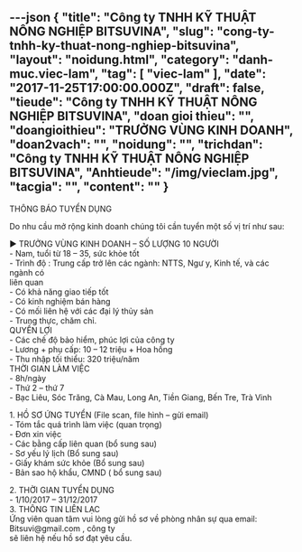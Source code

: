 ---json
{
    "title": "Công ty TNHH KỸ THUẬT NÔNG NGHIỆP BITSUVINA",
    "slug": "cong-ty-tnhh-ky-thuat-nong-nghiep-bitsuvina",
    "layout": "noidung.html",
    "category": "danh-muc.viec-lam",
    "tag": [
        "viec-lam"
    ],
    "date": "2017-11-25T17:00:00.000Z",
    "draft": false,
    "tieude": "Công ty TNHH KỸ THUẬT NÔNG NGHIỆP BITSUVINA",
    "doan gioi thieu": "",
    "doangioithieu": "TRƯỞNG VÙNG KINH DOANH",
    "doan2vach": "",
    "noidung": "",
    "trichdan": "Công ty TNHH KỸ THUẬT NÔNG NGHIỆP BITSUVINA",
    "Anhtieude": "/img/vieclam.jpg",
    "tacgia": "",
    "__content__": ""
}
---
<p>TH&Ocirc;NG B&Aacute;O TUYỂN DỤNG</p>

<p>Do nhu cầu mở rộng kinh doanh ch&uacute;ng t&ocirc;i cần tuyển một số vị tr&iacute; như sau:</p>

<p>► TRƯỞNG V&Ugrave;NG KINH DOANH &ndash; SỐ LƯỢNG 10 NGƯỜI<br />
- Nam, tuổi từ 18 &ndash; 35, sức khỏe tốt<br />
- Tr&igrave;nh độ : Trung cấp trở l&ecirc;n c&aacute;c ng&agrave;nh: NTTS, Ngư y, Kinh tế, v&agrave; c&aacute;c ng&agrave;nh c&oacute;<br />
li&ecirc;n quan<br />
- C&oacute; khả năng giao tiếp tốt<br />
- C&oacute; kinh nghiệm b&aacute;n h&agrave;ng<br />
- C&oacute; mối li&ecirc;n hệ với c&aacute;c đại l&yacute; thủy sản<br />
- Trung thực, chăm chỉ.<br />
QUYỀN LỢI<br />
- C&aacute;c chế độ bảo hiểm, ph&uacute;c lợi của c&ocirc;ng ty<br />
- Lương + phụ cấp: 10 &ndash; 12 triệu + Hoa hồng<br />
- Thu nhập tối thiểu: 320 triệu/năm<br />
THỜI GIAN L&Agrave;M VIỆC<br />
- 8h/ng&agrave;y<br />
- Thứ 2 &ndash; thứ 7<br />
- Bạc Li&ecirc;u, S&oacute;c Trăng, C&agrave; Mau, Long An, Tiền Giang, Bến Tre, Tr&agrave; Vinh</p>

<p>1. HỒ SƠ ỨNG TUYỂN (File scan, file h&igrave;nh &ndash; gửi email)<br />
- T&oacute;m tắc qu&aacute; tr&igrave;nh l&agrave;m việc (quan trọng)<br />
- Đơn xin việc<br />
- C&aacute;c bằng cấp li&ecirc;n quan (bổ sung sau)<br />
- Sơ yếu l&yacute; lịch (Bổ sung sau)<br />
- Giấy kh&aacute;m sức khỏe (Bổ sung sau)<br />
- Bản sao hộ khẩu, CMND ( bổ sung sau)</p>

<p>2. THỜI GIAN TUYỂN DỤNG<br />
- 1/10/2017 &ndash; 31/12/2017<br />
3. TH&Ocirc;NG TIN LI&Ecirc;N LẠC<br />
Ứng vi&ecirc;n quan t&acirc;m vui l&ograve;ng gửi hồ sơ về ph&ograve;ng nh&acirc;n sự qua email: Bitsuvi@gmail.com , c&ocirc;ng ty<br />
sẽ li&ecirc;n hệ nếu hồ sơ đạt y&ecirc;u cầu.</p>
